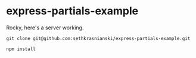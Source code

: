 express-partials-example
========================

Rocky, here's a server working.

`git clone git@github.com:sethkrasnianski/express-partials-example.git`

`npm install`
